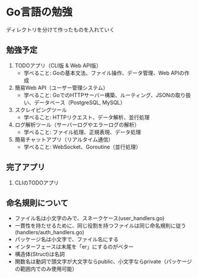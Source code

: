 # Go言語の勉強
ディレクトリを分けて作ったものを入れていく

## 勉強予定
1. TODOアプリ（CLI版 & Web API版）
    - 学べること: Goの基本文法、ファイル操作、データ管理、Web APIの作成
2. 簡易Web API（ユーザー管理システム）
    - 学べること: GoでのHTTPサーバー構築、ルーティング、JSONの取り扱い、データベース（PostgreSQL, MySQL）
3. スクレイピングツール
    - 学べること: HTTPリクエスト、データ解析、並行処理
4. ログ解析ツール（サーバーログやエラーログの解析）
    - 学べること: ファイル処理、正規表現、データ処理
5. 簡易チャットアプリ（リアルタイム通信）
    - 学べること: WebSocket、Goroutine（並行処理）

## 完了アプリ
1. CLIのTODOアプリ

## 命名規則について
- ファイル名は小文字のみで、スネークケース(user_handlers.go)
- 一貫性を持たせるために、同じ役割を持つファイルは同じ命名規則に従う(handlers/auth_handlers.go)
- パッケージ名は小文字で、ファイル名にする
- インターフェースは末尾を「er」にするのがベター
- 構造体(Struct)は名詞
- 関数名は動詞で頭文字が大文字ならpublic、小文字ならprivate（パッケージの範囲内でのみ使用可能）